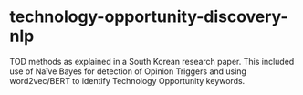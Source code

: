 # technology-opportunity-discovery-nlp
TOD methods as explained in a South Korean research paper. This included use of Naïve Bayes for detection of Opinion Triggers and using word2vec/BERT to identify Technology Opportunity keywords.

